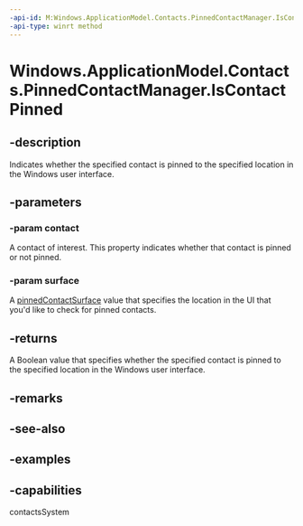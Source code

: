 ```yaml
---
-api-id: M:Windows.ApplicationModel.Contacts.PinnedContactManager.IsContactPinned(Windows.ApplicationModel.Contacts.Contact,Windows.ApplicationModel.Contacts.PinnedContactSurface)
-api-type: winrt method
---
```


<!-- Method syntax.
public bool PinnedContactManager.IsContactPinned(Contact contact, PinnedContactSurface surface)
-->

# Windows.ApplicationModel.Contacts.PinnedContactManager.IsContactPinned


## -description

Indicates whether the specified contact is pinned to the specified location in the Windows user interface.

## -parameters

### -param contact

A contact of interest. This property indicates whether that contact is pinned or not pinned.

### -param surface

A [pinnedContactSurface](pinnedcontactsurface.md) value that specifies the location in the UI that you'd like to check for pinned contacts.

## -returns

A Boolean value that specifies whether the specified contact is pinned to the specified location in the Windows user interface.

## -remarks

## -see-also

## -examples

## -capabilities

contactsSystem

